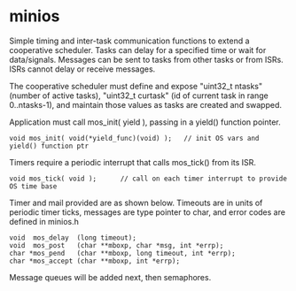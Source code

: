# minios

Simple timing and inter-task communication functions to extend a cooperative scheduler. Tasks can delay for a specified time or wait for data/signals. Messages can be sent to tasks from other tasks or from ISRs. ISRs cannot delay or receive messages.

The cooperative scheduler must define and expose "uint32_t ntasks" (number of active tasks), "uint32_t curtask" (id of current task in range 0..ntasks-1), and maintain those values as tasks are created and swapped.

Application must call mos_init( yield ), passing in a yield() function pointer.
  
    void mos_init( void(*yield_func)(void) );   // init OS vars and yield() function ptr

Timers require a periodic interrupt that calls mos_tick() from its ISR.

    void mos_tick( void );      // call on each timer interrupt to provide OS time base
  
Timer and mail provided are as shown below. Timeouts are in units of periodic timer ticks, messages are type pointer to char, and error codes are defined in minios.h

    void  mos_delay  (long timeout);
    void  mos_post   (char **mboxp, char *msg, int *errp);
    char *mos_pend   (char **mboxp, long timeout, int *errp);
    char *mos_accept (char **mboxp, int *errp);
    
Message queues will be added next, then semaphores.
